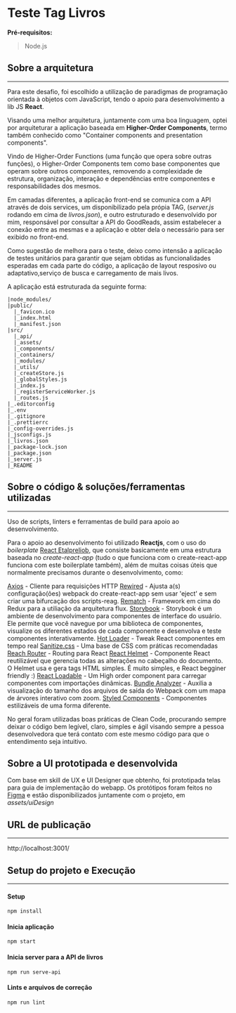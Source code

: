 # Teste Tag Livros

**Pré-requisitos:**

> Node.js

## Sobre a arquitetura

---

Para este desafio, foi escolhido a utilização de paradigmas de programação orientada à objetos com JavaScript, tendo o apoio para desenvolvimento a lib JS **React**. 

Visando uma melhor arquitetura, juntamente com uma boa linguagem, optei por arquiteturar a aplicação baseada em **Higher-Order Components**, termo também conhecido como "Container components and presentation components".

Vindo de Higher-Order Functions (uma função que opera sobre outras funções), o Higher-Order Components tem como base componentes que operam sobre outros componentes, removendo a complexidade de estrutura, organização, interação e dependências entre componentes e responsabilidades dos mesmos.

Em camadas diferentes, a aplicação front-end se comunica com a API através de dois services, um disponibilizado pela própia TAG, (*server.js* rodando em cima de *livros.json*), e outro estruturado e desenvolvido por mim, responsável por consultar a API do GoodReads, assim estabelecer a conexão entre as mesmas e a aplicação e obter dela o necessário para ser exibido no front-end.

Como sugestão de melhora para o teste, deixo como intensão a aplicação de testes unitários para garantir que sejam obtidas as funcionalidades esperadas em cada parte do código, a aplicação de layout resposivo ou adaptativo,serviço de busca e carregamento de mais livos.

A aplicação está estruturada da seguinte forma:

```
|node_modules/
|public/
  |_favicon.ico
  |_index.html
  |_manifest.json
|src/
  |_api/
  |_assets/
  |_components/
  |_containers/
  |_modules/
  |_utils/
  |_createStore.js
  |_globalStyles.js
  |_index.js
  |_registerServiceWorker.js
  |_routes.js
|_.editorconfig
|_.env
|_.gitignore
|_.prettierrc
|_config-overrides.js
|_jsconfigs.js
|_livros.json
|_package-lock.json
|_package.json
|_server.js
|_README
```

## Sobre o código & soluções/ferramentas utilizadas

---

Uso de scripts, linters e ferramentas de build para apoio ao desenvolvimento.

Para o apoio ao desenvolvimento foi utilizado **Reactjs**, com o uso do *boilerplate* [React Etalpreliob](https://github.com/hyanmandian/react-etalpreliob), que consiste basicamente em uma estrutura baseada no *create-react-app* (tudo o que funciona com o create-react-app funciona com este boilerplate também), além de muitas coisas úteis que normalmente precisamos durante o desenvolvimento, como:

[Axios]() - Cliente para requisições HTTP
[Rewired](https://github.com/timarney/react-app-rewired) - Ajusta a(s) configuração(ões) webpack do create-react-app sem usar 'eject' e sem criar uma bifurcação dos scripts-reag.
[Rematch](https://github.com/rematch/rematch) - Framework em cima do Redux para a utiliação da arquitetura flux.
[Storybook](https://github.com/storybooks/storybook) - Storybook é um ambiente de desenvolvimento para componentes de interface do usuário. Ele permite que você navegue por uma biblioteca de componentes, visualize os diferentes estados de cada componente e desenvolva e teste componentes interativamente.
[Hot Loader](https://github.com/gaearon/react-hot-loader) - Tweak React componentes em tempo real
[Sanitize.css](https://github.com/csstools/sanitize.css) - Uma base de CSS com práticas recomendadas
[Reach Router](https://github.com/reach/router) - Routing para React
[React Helmet](https://github.com/nfl/react-helmet) - Componente React reutilizável que gerencia todas as alterações no cabeçalho do documento. O Helmet usa e gera tags HTML simples. É muito simples, e React begginer friendly :)
[React Loadable](https://github.com/jamiebuilds/react-loadable) - Um High order component para carregar componentes com importações dinâmicas.
[Bundle Analyzer](https://github.com/webpack-contrib/webpack-bundle-analyzer) - Auxilia a visualização do tamanho dos arquivos de saída do Webpack com um mapa de árvores interativo com zoom.
[Styled Components](https://www.styled-components.com/) - Componentes estilizáveis de uma forma diferente.


No geral foram utilizadas boas práticas de Clean Code, procurando sempre deixar o código bem legível, claro, simples e ágil visando sempre a pessoa desenvolvedora que terá contato com este mesmo código para que o entendimento seja intuitivo.

## Sobre a UI prototipada e desenvolvida

Com base em skill de UX e UI Designer que obtenho, foi prototipada telas para guia de implementação do webapp.
Os protótipos foram feitos no [Figma](https://www.figma.com/) e estão disponibilizados juntamente com o projeto, em *assets/uiDesign*

## URL de publicação

---

http://localhost:3001/

## Setup do projeto e Execução

---

#### Setup

```
npm install
```

#### Inicia aplicação

```
npm start
```

#### Inicia server para a API de livros

```
npm run serve-api 
```

#### Lints e arquivos de correção

```
npm run lint
```
